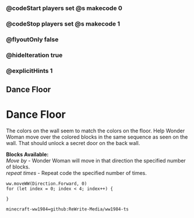 ### @codeStart players set @s makecode 0
### @codeStop players set @s makecode 1

### @flyoutOnly false
### @hideIteration true
### @explicitHints 1

## Dance Floor

# Dance Floor
The colors on the wall seem to match the colors on the floor. Help Wonder Woman move over the colored blocks in the same sequence as seen on the wall. That should unlock a secret door on the back wall.

**Blocks Available:**  
*Move <direction> by <number>* - Wonder Woman will move in that direction the specified number of blocks.  
*repeat <number> times* - Repeat code the specified number of times.  

```ghost
ww.moveWW(Direction.Forward, 0)
for (let index = 0; index < 4; index++) {
    
}
```
```package
minecraft-ww1984=github:ReWrite-Media/ww1984-ts
```
